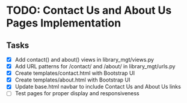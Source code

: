 # TODO: Contact Us and About Us Pages Implementation

## Tasks
- [x] Add contact() and about() views in library_mgt/views.py
- [x] Add URL patterns for /contact/ and /about/ in library_mgt/urls.py
- [x] Create templates/contact.html with Bootstrap UI
- [x] Create templates/about.html with Bootstrap UI
- [x] Update base.html navbar to include Contact Us and About Us links
- [ ] Test pages for proper display and responsiveness
